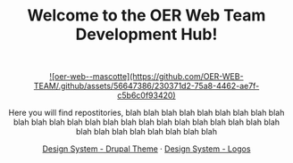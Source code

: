 <h1 align="center">Welcome to the OER Web Team Development Hub!</h1><br>

<p align="center">
  <a href="https://getbootstrap.com/">
    ![oer-web--mascotte](https://github.com/OER-WEB-TEAM/.github/assets/56647386/230371d2-75a8-4462-ae7f-c5b6c0f93420)
  </a>
</p>

<p align="center">
    Here you will find repostitories, blah blah blah blah blah blah blah blah blah blah blah blah blah blah blah blah blah blah blah blah blah blah blah blah blah blah blah blah blah blah blah blah
</p>

<p align="center">
  <a href="https://getbootstrap.com/docs/5.2/">Design System - Drupal Theme</a>
  ·
  <a href="https://icons.getbootstrap.com/">Design System - Logos</a>
</p>
